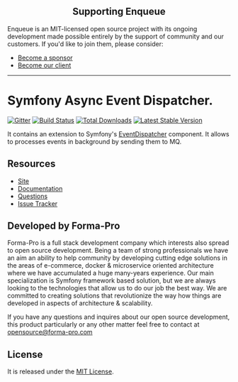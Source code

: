 <h2 align="center">Supporting Enqueue</h2>

Enqueue is an MIT-licensed open source project with its ongoing development made possible entirely by the support of community and our customers. If you'd like to join them, please consider:

- [Become a sponsor](https://www.patreon.com/makasim)
- [Become our client](http://forma-pro.com/)

---

# Symfony Async Event Dispatcher.

[![Gitter](https://badges.gitter.im/php-enqueue/Lobby.svg)](https://gitter.im/php-enqueue/Lobby)
[![Build Status](https://travis-ci.org/php-enqueue/async-event-dispathcer.png?branch=master)](https://travis-ci.org/php-enqueue/async-event-dispathcer)
[![Total Downloads](https://poser.pugx.org/enqueue/async-event-dispathcer/d/total.png)](https://packagist.org/packages/enqueue/async-event-dispathcer)
[![Latest Stable Version](https://poser.pugx.org/enqueue/async-event-dispathcer/version.png)](https://packagist.org/packages/enqueue/async-event-dispathcer)
 
It contains an extension to Symfony's [EventDispatcher](https://symfony.com/doc/current/components/event_dispatcher.html) component. 
It allows to processes events in background by sending them to MQ.  

## Resources

* [Site](https://enqueue.forma-pro.com/)
* [Documentation](https://github.com/php-enqueue/enqueue-dev/blob/master/docs/index.md)
* [Questions](https://gitter.im/php-enqueue/Lobby)
* [Issue Tracker](https://github.com/php-enqueue/enqueue-dev/issues)

## Developed by Forma-Pro

Forma-Pro is a full stack development company which interests also spread to open source development. 
Being a team of strong professionals we have an aim an ability to help community by developing cutting edge solutions in the areas of e-commerce, docker & microservice oriented architecture where we have accumulated a huge many-years experience. 
Our main specialization is Symfony framework based solution, but we are always looking to the technologies that allow us to do our job the best way. We are committed to creating solutions that revolutionize the way how things are developed in aspects of architecture & scalability.

If you have any questions and inquires about our open source development, this product particularly or any other matter feel free to contact at opensource@forma-pro.com

## License

It is released under the [MIT License](LICENSE).
